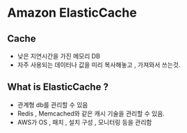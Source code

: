 # Amazon ElasticCache
## Cache
- 낮은 지연시간을 가진 메모리 DB
- 자주 사용되는 데이터나 값을 미리 복사해놓고 , 가져와서 쓰는것.

## What is ElasticCache ?
- 관계형 db를 관리할 수 있음
- Redis , Memcached와 같은 캐시 기술을 관리할 수 있음.
- AWS가 OS , 패치 , 설치 구성 , 모니터링 등을 관리함

